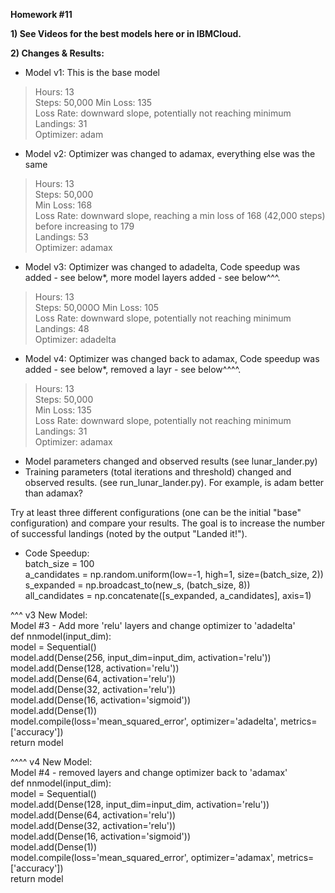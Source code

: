 **Homework #11**  

**1) See Videos for the best models here or in IBMCloud.**  

**2) Changes & Results:**  
- Model v1: This is the base model
> Hours: 13  
> Steps: 50,000
> Min Loss: 135  
> Loss Rate: downward slope, potentially not reaching minimum  
> Landings: 31  
> Optimizer: adam  
- Model v2: Optimizer was changed to adamax, everything else was the same  
> Hours: 13  
> Steps: 50,000  
> Min Loss: 168  
> Loss Rate: downward slope, reaching a min loss of 168 (42,000 steps) before increasing to 179  
> Landings: 53  
> Optimizer: adamax  
- Model v3: Optimizer was changed to adadelta, Code speedup was added - see below*, more model layers added - see below^^^.  
> Hours: 13  
> Steps: 50,000O
> Min Loss: 105  
> Loss Rate: downward slope, potentially not reaching minimum  
> Landings: 48  
> Optimizer: adadelta  
- Model v4: Optimizer was changed back to adamax, Code speedup was added - see below*, removed a layr - see below^^^^.  
> Hours: 13  
> Steps: 50,000  
> Min Loss: 135  
> Loss Rate: downward slope, potentially not reaching minimum  
> Landings: 31  
> Optimizer: adamax  

- Model parameters changed and observed results (see lunar_lander.py)  
- Training parameters (total iterations and threshold) changed and observed results. (see run_lunar_lander.py). For example, is adam better than adamax?  
  
Try at least three different configurations (one can be the initial "base" configuration) and compare your results. 
The goal is to increase the number of successful landings (noted by the output "Landed it!").


* Code Speedup:  
batch_size = 100  
a_candidates = np.random.uniform(low=-1, high=1, size=(batch_size, 2))  
s_expanded = np.broadcast_to(new_s, (batch_size, 8))  
all_candidates = np.concatenate([s_expanded, a_candidates], axis=1)  

^^^ v3 New Model:  
Model #3 - Add more 'relu' layers and change optimizer to 'adadelta'  
def nnmodel(input_dim):  
    model = Sequential()  
    model.add(Dense(256, input_dim=input_dim, activation='relu'))  
    model.add(Dense(128, activation='relu'))  
    model.add(Dense(64, activation='relu'))  
    model.add(Dense(32, activation='relu'))  
    model.add(Dense(16, activation='sigmoid'))  
    model.add(Dense(1))  
    model.compile(loss='mean_squared_error', optimizer='adadelta', metrics=['accuracy'])  
    return model  
      
^^^^ v4 New Model:  
Model #4 - removed layers and change optimizer back to 'adamax'  
def nnmodel(input_dim):  
    model = Sequential()  
    model.add(Dense(128, input_dim=input_dim, activation='relu'))  
    model.add(Dense(64, activation='relu'))  
    model.add(Dense(32, activation='relu'))  
    model.add(Dense(16, activation='sigmoid'))  
    model.add(Dense(1))  
    model.compile(loss='mean_squared_error', optimizer='adamax', metrics=['accuracy'])  
    return model  
